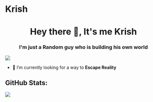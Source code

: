 # Krish

<h1 align="center">Hey there 👋, It's me Krish</h1>
<h3 align="center">I'm just a Random guy who is building his own world</h3>

[![](https://visitcount.itsvg.in/api?id=MoonWalker440&label=Profile%20Views&icon=0&pretty=false)](https://visitcount.itsvg.in)

- 🔭 I’m currently looking for a way to **Escape Reality**

## GitHub Stats:
![](https://github-readme-streak-stats.herokuapp.com/?user=MoonWalker440&theme=chartreuse-dark&hide_border=true)<br/>